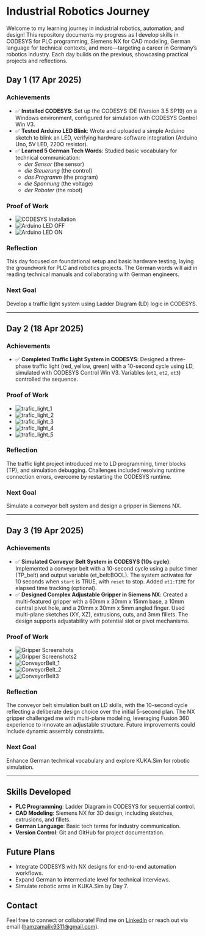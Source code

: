 # Industrial Robotics Journey

Welcome to my learning journey in industrial robotics, automation, and design! This repository documents my progress as I develop skills in CODESYS for PLC programming, Siemens NX for CAD modeling, German language for technical contexts, and more—targeting a career in Germany’s robotics industry. Each day builds on the previous, showcasing practical projects and reflections.

## Day 1 (17 Apr 2025)

### Achievements
- ✅ **Installed CODESYS**: Set up the CODESYS IDE (Version 3.5 SP19) on a Windows environment, configured for simulation with CODESYS Control Win V3.
- ✅ **Tested Arduino LED Blink**: Wrote and uploaded a simple Arduino sketch to blink an LED, verifying hardware-software integration (Arduino Uno, 5V LED, 220Ω resistor).
- ✅ **Learned 5 German Tech Words**: Studied basic vocabulary for technical communication:
  - *der Sensor* (the sensor)
  - *die Steuerung* (the control)
  - *das Programm* (the program)
  - *die Spannung* (the voltage)
  - *der Roboter* (the robot)

### Proof of Work
- ![CODESYS Installation](day1/CODESYS-Installation.png)
- ![Arduino LED OFF](day1/Arduino-Blink-LED-OFF.jpg)
- ![Arduino LED ON](day1/Arduino-Blink-LED-ON.jpg)

### Reflection
This day focused on foundational setup and basic hardware testing, laying the groundwork for PLC and robotics projects. The German words will aid in reading technical manuals and collaborating with German engineers.

### Next Goal
Develop a traffic light system using Ladder Diagram (LD) logic in CODESYS.

---

## Day 2 (18 Apr 2025)

### Achievements
- ✅ **Completed Traffic Light System in CODESYS**: Designed a three-phase traffic light (red, yellow, green) with a 10-second cycle using LD, simulated with CODESYS Control Win V3. Variables (`et1`, `et2`, `et3`) controlled the sequence.

### Proof of Work

- ![trafic_light_1](day3/ConveyorBelt_Demo.png)
- ![trafic_light_2](day3/ConveyorBelt_Demo_2.png)
- ![trafic_light_3](day3/ConveyorBelt_Demo_3.png)
- ![trafic_light_4](day3/ConveyorBelt_Demo_4.png)
- ![trafic_light_5](day3/ConveyorBelt_Demo_5.png)

### Reflection
The traffic light project introduced me to LD programming, timer blocks (TP), and simulation debugging. Challenges included resolving runtime connection errors, overcome by restarting the CODESYS runtime.

### Next Goal
Simulate a conveyor belt system and design a gripper in Siemens NX.

---

## Day 3 (19 Apr 2025)

### Achievements
- ✅ **Simulated Conveyor Belt System in CODESYS (10s cycle)**: Implemented a conveyor belt with a 10-second cycle using a pulse timer (TP_belt) and output variable (et_belt:BOOL). The system activates for 10 seconds when `start` is TRUE, with `reset` to stop. Added `et1:TIME` for elapsed time tracking (optional).
- ✅ **Designed Complex Adjustable Gripper in Siemens NX**: Created a multi-featured gripper with a 60mm x 30mm x 15mm base, a 10mm central pivot hole, and a 20mm x 30mm x 5mm angled finger. Used multi-plane sketches (XY, XZ), extrusions, cuts, and 3mm fillets. The design supports adjustability with potential slot or pivot mechanisms.

### Proof of Work
- ![Gripper Screenshots](day3/Adjustable_Gripper_1.png)
- ![Gripper Screenshots2](day3/Adjustable_Gripper_2.png)
- ![ConveyorBelt_1](day2/TrafficLight_Logic.png)
- ![ConveyorBelt_2](day2/TrafficLight_Logic2.png)
- ![ConveyorBelt3](day2/TrafficLight_Logic3.png)

### Reflection
The conveyor belt simulation built on LD skills, with the 10-second cycle reflecting a deliberate design choice over the initial 5-second plan. The NX gripper challenged me with multi-plane modeling, leveraging Fusion 360 experience to innovate an adjustable structure. Future improvements could include dynamic assembly constraints.

### Next Goal
Enhance German technical vocabulary and explore KUKA.Sim for robotic simulation.

---

## Skills Developed
- **PLC Programming**: Ladder Diagram in CODESYS for sequential control.
- **CAD Modeling**: Siemens NX for 3D design, including sketches, extrusions, and fillets.
- **German Language**: Basic tech terms for industry communication.
- **Version Control**: Git and GitHub for project documentation.

## Future Plans
- Integrate CODESYS with NX designs for end-to-end automation workflows.
- Expand German to intermediate level for technical interviews.
- Simulate robotic arms in KUKA.Sim by Day 7.

## Contact
Feel free to connect or collaborate! Find me on [LinkedIn](https://www.linkedin.com/in/md-hamza-malik-368643256/) or reach out via email (hamzamalik9311@gmail.com).

